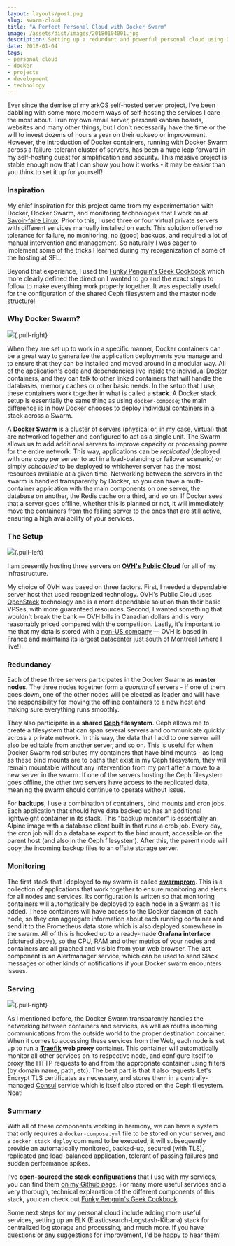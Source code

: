 ```yaml
---
layout: layouts/post.pug
slug: swarm-cloud
title: "A Perfect Personal Cloud with Docker Swarm"
image: /assets/dist/images/20180104001.jpg
description: Setting up a redundant and powerful personal cloud using Docker containers.
date: 2018-01-04
tags:
- personal cloud
- docker
- projects
- development
- technology
---
```


Ever since the demise of my arkOS self-hosted server project, I've been dabbling with some more modern ways of self-hosting the services I care the most about. I run my own email server, personal kanban boards, websites and many other things, but I don't necessarily have the time or the will to invest dozens of hours a year on their upkeep or improvement. However, the introduction of Docker containers, running with Docker Swarm across a failure-tolerant cluster of servers, has been a huge leap forward in my self-hosting quest for simplification and security. This massive project is stable enough now that I can show you how it works - it may be easier than you think to set it up for yourself!

### Inspiration

My chief inspiration for this project came from my experimentation with Docker, Docker Swarm, and monitoring technologies that I work on at [Savoir-faire Linux](https://savoirfairelinux.com). Prior to this, I used three or four virtual private servers with different services manually installed on each. This solution offered no tolerance for failure, no monitoring, no (good) backups, and required a lot of manual intervention and management. So naturally I was eager to implement some of the tricks I learned during my reorganization of some of the hosting at SFL.

Beyond that experience, I used the [Funky Penguin's Geek Cookbook](https://geek-cookbook.funkypenguin.co.nz) which more clearly defined the direction I wanted to go and the exact steps to follow to make everything work properly together. It was especially useful for the configuration of the shared Ceph filesystem and the master node structure!

### Why Docker Swarm?

![](/assets/dist/images/20180104003.png){.pull-right}

When they are set up to work in a specific manner, Docker containers can be a great way to generalize the application deployments you manage and to ensure that they can be installed and moved around in a modular way. All of the application's code and dependencies live inside the individual Docker containers, and they can talk to other linked containers that will handle the databases, memory caches or other basic needs. In the setup that I use, these containers work together in what is called a **stack**. A Docker stack setup is essentially the same thing as using `docker-compose`; the main difference is in how Docker chooses to deploy individual containers in a stack across a Swarm.

A **[Docker Swarm](https://docs.docker.com/engine/swarm/)** is a cluster of servers (physical or, in my case, virtual) that are networked together and configured to act as a single unit. The Swarm allows us to add additional servers to improve capacity or processing power for the entire network. This way, applications can be *replicated* (deployed with one copy per server to act in a load-balancing or failover scenario) or simply *scheduled* to be deployed to whichever server has the most resources available at a given time. Networking between the servers in the swarm is handled transparently by Docker, so you can have a multi-container application with the main components on one server, the database on another, the Redis cache on a third, and so on. If Docker sees that a server goes offline, whether this is planned or not, it will immediately move the containers from the failing server to the ones that are still active, ensuring a high availability of your services.

### The Setup

![](/assets/dist/images/20170603004.jpg){.pull-left}

I am presently hosting three servers on **[OVH's Public Cloud](https://www.ovh.com/ca/en/public-cloud/instances/)** for all of my infrastructure.

My choice of OVH was based on three factors. First, I needed a dependable server host that used recognized technology. OVH's Public Cloud uses [OpenStack](https://www.openstack.org) technology and is a more dependable solution than their basic VPSes, with more guaranteed resources. Second, I wanted something that wouldn't break the bank &mdash; OVH bills in Canadian dollars and is very reasonably priced compared with the competition. Lastly, it's important to me that my data is stored with a [non-US company](/blog/deamericanized-cloud/) &mdash; OVH is based in France and maintains its largest datacenter just south of Montréal (where I live!).

### Redundancy

Each of these three servers participates in the Docker Swarm as **master nodes**. The three nodes together form a *quorum* of servers - if one of them goes down, one of the other nodes will be elected as leader and will have the responsibility for moving the offline containers to a new host and making sure everything runs smoothly.

They also participate in a **shared [Ceph](http://ceph.com) filesystem**. Ceph allows me to create a filesystem that can span several servers and communicate quickly across a private network. In this way, the data that I add to one server will also be editable from another server, and so on. This is useful for when Docker Swarm redistributes my containers that have bind mounts - as long as these bind mounts are to paths that exist in my Ceph filesystem, they will remain mountable without any intervention from my part after a move to a new server in the swarm. If one of the servers hosting the Ceph filesystem goes offline, the other two servers have access to the replicated data, meaning the swarm should continue to operate without issue.

For **backups**, I use a combination of containers, bind mounts and cron jobs. Each application that should have data backed up has an additional lightweight container in its stack. This "backup monitor" is essentially an Alpine image with a database client built in that runs a crob job. Every day, the cron job will do a database export to the bind mount, accessible on the parent host (and also in the Ceph filesystem). After this, the parent node will copy the incoming backup files to an offsite storage server.

### Monitoring

The first stack that I deployed to my swarm is called **[swarmprom](https://github.com/stefanprodan/swarmprom)**. This is a collection of applications that work together to ensure monitoring and alerts for all nodes and services. Its configuration is written so that monitoring containers will automatically be deployed to each node in a Swarm as it is added. These containers will have access to the Docker daemon of each node, so they can aggregate information about each running container and send it to the Prometheus data store which is also deployed somewhere in the swarm. All of this is hooked up to a ready-made **Grafana interface** (pictured above), so the CPU, RAM and other metrics of your nodes and containers are all graphed and visible from your web browser. The last component is an Alertmanager service, which can be used to send Slack messages or other kinds of notifications if your Docker swarm encounters issues.

### Serving

![](/assets/dist/images/20180104002.png){.pull-right}

As I mentioned before, the Docker Swarm transparently handles the networking between containers and services, as well as routes incoming communications from the outside world to the proper destination container. When it comes to accessing these services from the Web, each node is set up to run a **[Traefik](https://traefik.io) web proxy** container. This container will automatically monitor all other services on its respective node, and configure itself to proxy the HTTP requests to and from the appropriate container using filters (by domain name, path, etc). The best part is that it also requests Let's Encrypt TLS certificates as necessary, and stores them in a centrally-managed [Consul](https://www.consul.io) service which is itself also stored on the Ceph filesystem. Neat!

### Summary

With all of these components working in harmony, we can have a system that only requires a `docker-compose.yml` file to be stored on your server, and a `docker stack deploy` command to be executed; it will subsequently provide an automatically monitored, backed-up, secured (with TLS), replicated and load-balanced application, tolerant of passing failures and sudden performance spikes.

I've **open-sourced the stack configurations** that I use with my services, you can find them [on my Github page](https://github.com/peakwinter/stacks). For many more useful services and a very thorough, technical explanation of the different components of this stack, you can check out [Funky Penguin's Geek Cookbook](https://geek-cookbook.funkypenguin.co.nz).

Some next steps for my personal cloud include adding more useful services, setting up an ELK (Elasticsearch-Logstash-Kibana) stack for centralized log storage and processing, and much more. If you have questions or any suggestions for improvement, I'd be happy to hear them!
